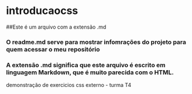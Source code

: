 # introducaocss

##Este é um arquivo com a extensão .md
### O readme.md serve para mostrar infomrações do projeto para quem acessar o meu repositório

### A extensão .md significa que este arquivo é escrito em linguagem Markdown, que é muito parecida com o HTML.



demonstração de exercicios css externo - turma T4
